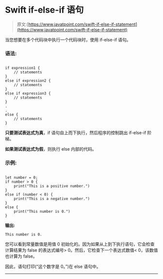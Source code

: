 # Swift if-else-if 语句

> 原文:[https://www.javatpoint.com/swift-if-else-if-statement](https://www.javatpoint.com/swift-if-else-if-statement)

当您想要在多个代码块中执行一个代码块时，使用 if-else-if 语句。

### 语法:

```

if expression1 {
	// statements
}
else if expression2 {
	// statements
}
else if expression3 {
	// statements
}
.
.
else {
	// statements
}

```

**只要测试表达式为真**，if 语句自上而下执行，然后程序的控制跳出 if-else-if 阶梯。

**如果测试表达式为假**，则执行 else 内部的代码。

### 示例:

```

let number = 0;
if number > 0 {
	print("This is a positive number.")
}
else if (number < 0) {
	print("This is a negative number.")
}
else {
	print("This number is 0.")
}

```

**输出:**

```
This number is 0.

```

您可以看到常量数值是用值 0 初始化的。因为如果从上到下执行语句，它会检查计算结果为 false 的表达式编号> 0。然后，它检查下一个表达式数值< 0，该数值也计算为 false。

因此，语句打印(“这个数字是 0。”)在 else 语句中。

* * *